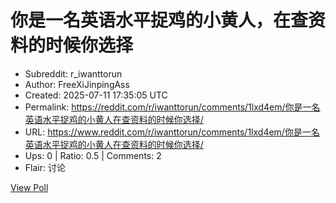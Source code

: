 # 你是一名英语水平捉鸡的小黄人，在查资料的时候你选择

- Subreddit: r_iwanttorun
- Author: FreeXiJinpingAss
- Created: 2025-07-11 17:35:05 UTC
- Permalink: https://reddit.com/r/iwanttorun/comments/1lxd4em/你是一名英语水平捉鸡的小黄人在查资料的时候你选择/
- URL: https://www.reddit.com/r/iwanttorun/comments/1lxd4em/你是一名英语水平捉鸡的小黄人在查资料的时候你选择/
- Ups: 0 | Ratio: 0.5 | Comments: 2
- Flair: 讨论


[View Poll](https://www.reddit.com/poll/1lxd4em)

